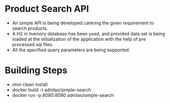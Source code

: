 # Product Search API
* An simple API is being developed catering the given requirement to search products.
* A H2 in memory database has been used, and provided data set is being loaded at the initialization of the application with the help of pre processed sql files.
* All the specified query parameters are being supported.

# Building Steps
* mvn clean install
* docker build -t adnilas/simple-search .
* docker run -p 8080:8080 adnilas/simple-search


